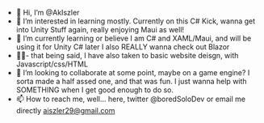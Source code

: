 - 👋 Hi, I’m @AkIszler
- 👀 I’m interested in learning mostly. Currently on this C# Kick, wanna get into Unity Stuff again, really enjoying Maui as well!
- 🌱 I’m currently learning or believe I am C# and XAML/Maui, and will be using it for Unity C# later I also REALLY wanna check out Blazor
- 🧑‍💻- that being said, I have also taken to basic website deisgn, with Javascript/css/HTML
- 💞️ I’m looking to collaborate at some point, maybe on a game engine? I sorta made a half assed one, and that was fun. I just wanna help with SOMETHING when I get good enough to do so.
- 📫 How to reach me, well... here, twitter @boredSoloDev or email me directly aiszler29@gmail.com 
<!---
AkIszler/AkIszler is a ✨ special ✨ repository because its `README.md` (this file) appears on your GitHub profile.
You can click the Preview link to take a look at your changes.
--->
